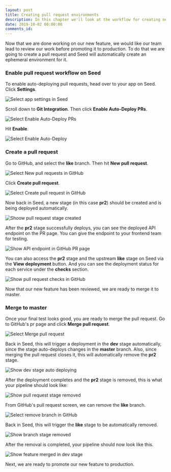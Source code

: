 ```yaml
---
layout: post
title: Creating pull request environments
description: In this chapter we'll look at the workflow for creating new pull request based environments for your Serverless app using Seed.
date: 2019-10-02 00:00:00
comments_id: 
---
```


Now that we are done working on our new feature, we would like our team lead to review our work before promoting it to production. To do that we are going to create a pull request and Seed will automatically create an ephemeral environment for it.

### Enable pull request workflow on Seed

To enable auto-deploying pull requests, head over to your app on Seed. Click **Settings**.

![Select app settings in Seed](/assets/best-practices/creating-pr-1.png)

Scroll down to **Git Integration**. Then click **Enable Auto-Deploy PRs**.

![Select Enable Auto-Deploy PRs](/assets/best-practices/creating-pr-2.png)

Hit **Enable**.

![Select Enable Auto-Deploy](/assets/best-practices/creating-pr-3.png)

### Create a pull request

Go to GitHub, and select the **like** branch. Then hit **New pull request**.

![Select New pull requests in GitHub](/assets/best-practices/creating-pr-4.png)

Click **Create pull request**.

![Select Create pull request in GitHub](/assets/best-practices/creating-pr-5.png)

Now back in Seed, a new stage (in this case **pr2**) should be created and is being deployed automatically.

![Shoow pull request stage created](/assets/best-practices/creating-pr-6.png)

After the **pr2** stage successfully deploys, you can see the deployed API endpoint on the PR page. You can give the endpoint to your frontend team for testing.

![Show API endpoint in GitHub PR page](/assets/best-practices/creating-pr-7.png)

You can also access the **pr2** stage and the upstream **like** stage on Seed via the **View deployment** button. And you can see the deployment status for each service under the **checks** section.

![Show pull request checks in GitHub](/assets/best-practices/creating-pr-8.png)

Now that our new feature has been reviewed, we are ready to merge it to master.

### Merge to master

Once your final test looks good, you are ready to merge the pull request. Go to GitHub's pr page and click **Merge pull request**.

![Select Merge pull request](/assets/best-practices/merging-to-master-1.png)

Back in Seed, this will trigger a deployment in the **dev** stage automatically, since the stage auto-deploys changes in the **master** branch. Also, since merging the pull request closes it, this will automatically remove the **pr2** stage.

![Show dev stage auto deploying](/assets/best-practices/merging-to-master-2.png)

After the deployment completes and the **pr2** stage is removed, this is what your pipeline should look like:

![Show pull request stage removed](/assets/best-practices/merging-to-master-3.png)

From GitHub's pull request screen, we can remove the **like** branch.

![Select remove branch in GitHub](/assets/best-practices/merging-to-master-4.png)

Back in Seed, this will trigger the **like** stage to be automatically removed.

![Show branch stage removed](/assets/best-practices/merging-to-master-5.png)

After the removal is completed, your pipeline should now look like this.

![Show feature merged in dev stage](/assets/best-practices/merging-to-master-6.png)

Next, we are ready to promote our new feature to production.
